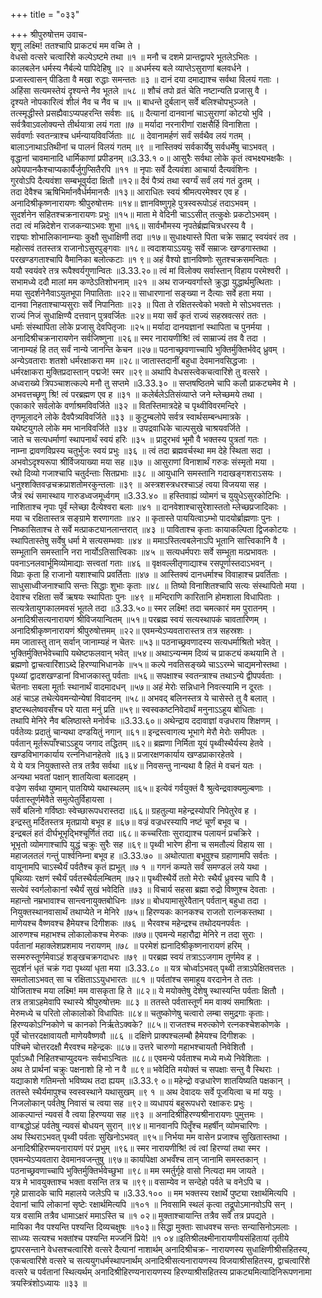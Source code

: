 +++
title = "०३३"

+++
श्रीपुरुषोत्तम उवाच-  
शृणु लक्ष्मि! ततश्चापि प्राकट्यं मम वच्मि ते ।  
वेधसो वत्सरे चत्वारिंशे कल्पेऽष्टमे तथा ॥१ ॥
मनौ च दशमे प्रान्तद्वापरे भूतलेऽभितः ।  
कालबलेन धर्मस्य नैर्बल्ये पापिदेहिषु ॥२ ॥
अधर्मस्य बले व्याप्तेऽसुराणां बलवर्धने ।  
प्रजास्त्वासन् पीडिता वै मखा रुद्धाः समन्ततः ॥३ ॥
दानं दया दमाद्याश्च सर्वथा विलयं गताः ।  
अहिंसा सत्यमस्तेयं दृश्यन्ते नैव भूतले ॥५८ ॥
शौचं तपो व्रतं चेति नष्टान्यति प्रजासु वै ।  
दृश्यते नोपकारित्वं शीलं नैव च नैव च ॥५ ॥
बाधन्ते दुर्बलान् सर्वे बलिश्चोपभुञ्जते ।  
तत्स्मृद्धीस्ते प्रसह्यैवाऽप्यपहरन्ति सर्वशः ॥६ ॥
दैत्यानां दानवानां चाऽसुराणां कोटयो भुवि ।  
सर्वत्रैवाऽवलोक्यन्ते तीर्थयात्रा लयं गता ॥७ ॥
मर्यादा नरनारीणां राक्षसैर्हि विनाशिता ।  
सर्ववर्णाः स्वतन्त्राश्च धर्मन्यायविवर्जिताः ॥८ ॥
देवानामर्हणं सर्वं सर्वथैव लयं गतम् ।  
बालाऽनाथाऽतिथीनां च पालनं विलयं गतम् ॥९ ॥
नास्तिक्यं सर्वकार्येषु सर्वधर्मेषु चाऽभवत् ।  
वृद्धानां चावमानादि धार्मिकाणां प्रपीडनम् ॥3.33.१ ०॥
आसुरैः सर्वथा लोके कृतं त्वभक्ष्यभक्षकैः ।  
अपेयपानकैश्चाप्यकार्यैर्जुगुप्सितैरपि ॥११ ॥
नृपाः सर्वे दैत्यवंशा आचार्या दैत्यवंशिनः ।  
गुरवोऽपि दैत्यवंशा सम्बभूवुर्यदा क्षितौ ॥१२॥
दैवं पैत्र्यं तथा स्वर्ग्यं सर्वं लयं गतं द्रुतम् ।  
तदा देवैश्च ऋषिभिर्मानवैर्धर्ममानसैः ॥१३॥
आराधितः स्वयं श्रीमत्परमेश्वर एव ह ।  
अनादिश्रीकृष्णनारायणः श्रीपुरुषोत्तमः ॥१४॥
ज्ञानविष्णुगृहे पुत्रस्वरूपोऽहं तदाऽभवम् ।  
सुदर्शनेन सहितश्चक्रनारायणः प्रभुः ॥१५॥
माता मे वेदिनी चाऽऽसीत् तत्कुक्षेः प्रकटोऽभवम् ।  
तदा त्वं मन्निदेशेन राजकन्याऽभवः शुभा ॥१६॥
सार्वभौमस्य नृपतेर्ब्रह्मचित्रधरस्य वै ।  
राज्ञ्याः शोभालिकानाम्न्याः कुक्षौ सुधाक्षिणी तदा ॥१७॥
सुधाक्ष्यास्ते पिता चक्रे सम्राट् स्वयंवरं तव ।  
महोत्सवं ततस्तत्र राजानोऽसुरपुङ्गवाः ॥१८॥
त्वदाशयाऽऽययुः सर्वे सम्राजः खण्डगास्तथा ।  
परखण्डगताश्चापि वैमानिका बलोत्कटाः ॥१ ९॥
अहं वैश्यो ज्ञानविष्णोः सुतश्चक्रसमन्वितः ।  
ययौ स्वयंवरे तत्र रूपैश्वर्यगुणान्वितः ॥3.33.२०॥
त्वं मां विलोक्य सर्वास्तान् विहाय परमेश्वरी ।  
सभामध्ये ददौ मालां मम कण्ठेऽतिशोभनाम् ॥२१ ॥
अथ राजन्यवर्गास्ते क्रुद्धा युद्धार्थमुत्थिताः ।  
मया सुदर्शनेनैवाऽयुतभूपा निपातिताः ॥२२॥
साधारणानां सङ्ख्या न दैत्याः सर्वे हता मया ।  
दानवा निहताश्चाप्यसुराः सर्वे निपानिताः ॥२३ ॥
पिता ते रक्षितस्त्वेको भक्तो मे सोऽभवत्ततः ।  
राज्यं निजं सुधाक्षिण्यै दत्तवान् पुत्रवर्जितः ॥२४॥
मया सर्वं कृतं राज्यं सहस्रवत्सरं ततः ।  
धर्माः संस्थापिता लोके प्रजासु देवपितृजाः ॥२५॥
मर्यादा दानयज्ञानां स्थापिता च पुनर्मया ।  
अनादिश्रीचक्रनारायणेन सर्वजिष्णुना ॥२६॥
स्मर नारायणीश्रि! त्वं साम्राज्यं तव वै तदा ।  
जानाम्यहं हि तत् सर्वं नान्ये जानन्ति केचन ॥२७॥
पठनाच्छ्रवणाच्चापि भुक्तिर्मुक्तिर्भवेद् ध्रुवम् ।  
अन्येऽवताराः शतशो धर्मरक्षाकरा मम ॥२८॥
जातास्तदानीं बहुधा देवमानवसिद्धजाः ।  
धर्मरक्षाकरा मुक्तिप्रदास्तान् पद्मजे! स्मर ॥२९॥
अथापि वेधसस्त्वेकचत्वारिंशे तु वत्सरे ।  
अध्वराख्ये त्रिपञ्चाशत्कल्पे मनौ तु सप्तमे ॥3.33.३० ॥
सप्तषष्ठितमे चापि कलौ प्राकट्यमेव मे ।  
अभवत्तच्छृणु श्रि! त्वं परब्रह्मण एव ह ॥३१ ॥
कलेर्बलेऽतिसंव्याप्ते जने म्लेच्छमये तथा ।  
एकाकारे सर्वलोके वर्णाश्रमविवर्जिते ॥३२ ॥
वितस्तिमात्रदेहे च पृथ्वीविवरमन्दिरे ।  
तृणमूलादने लोके दैवपैत्र्यविवर्जिते ॥३३ ॥
कुटुम्बलोपे सर्वत्र स्वार्थसम्बन्धमात्रके ।  
यथेष्टयुगले लोके मम भानविवर्जिते ॥३४ ॥
उपद्रवाधिके चाल्पसुखे चाश्रयवर्जिते ।  
जाते च सत्यधर्माणां स्थापनार्थं स्वयं हरिः ॥३५ ॥
प्रादुरभवं भूमौ वै भक्तस्य पुत्रतां गतः ।  
नाम्ना द्रावणविप्रस्य चतुर्भुजः स्वयं प्रभुः ॥३६ ॥
त्वं तदा ब्रह्मवर्चस्था मम देहे स्थिता सदा ।  
अभवोऽदृश्यरूपा श्रीर्विजयाख्या मया सह ॥३७ ॥
आसुराणां विनाशार्थं गरुडः संस्मृतो मया ।  
रथो दिव्यो गजाश्चापि चतुर्दन्ताः सितप्रभाः ॥३८ ॥
आयुधानि समस्तानि गदाखङ्गशराऽसयः ।  
धनुश्शक्तिवज्रचक्रप्राशतोमरकुन्तलाः ॥३९ ॥
अस्त्रशस्त्रधरश्चाऽहं त्वया विजयया सह ।  
जैत्रं रथं समास्थाय गारुडध्वजमूर्ध्वगम् ॥3.33.४० ॥
हस्तिवाह्यं व्योमगं च युयुधेऽसुरकोटिभिः ।  
नाशिताश्च नृपाः पूर्वं म्लेच्छा दैत्येश्वरा बलाः ॥४१ ॥
दानवेशाश्चासुरेशास्ततो म्लेच्छप्रजादिकाः ।  
मया च रक्षितास्तत्र सङ्ग्रामे शरणागताः ॥४२ ॥
कृतास्ते पाययित्वाऽम्भो पादयोर्ब्राह्मणाः पुनः ।  
निष्कासिताश्च ते सर्वे मत्प्राकट्यानलान्तरात् ॥४३ ॥
पाविताश्च कृताः कायाकल्पिता द्विजकोटयः ।  
स्थापितास्तेषु सर्वेषु धर्मा मे सत्यसम्भवाः ॥४४ ॥
ममाऽस्तित्वबलेनाऽपि भूतानि सात्त्विकानि वै ।  
सम्भूतानि समस्तानि नरा नार्योऽतिसात्त्विकाः ॥४५ ॥
सत्यधर्मपराः सर्वे सम्भूता मत्प्रभावतः ।  
पवनाऽनलवार्भूमिव्योमाद्याः सत्त्वतां गताः ॥४६ ॥
वृक्षवल्लीतृणाद्याश्च रसपूर्णास्तदाऽभवन् ।  
विप्राः कृता हि राजानो यशाश्चापि प्रवर्तिताः ॥४७ ॥
आस्तिक्यं दानधर्माश्च विवाहाश्च प्रवर्तिताः ।  
साधुसाध्वीजनाश्चापि सन्तः सिद्धाः शुभाः कृताः ॥४८ ॥
तिष्यो विनाशितश्चापि सत्यः संस्थापितो मया ।  
देवाश्च रक्षिता सर्वे ऋषयः स्थापिताः पुनः ॥४९ ॥
मन्दिराणि कारितानि होमशाला विधापिताः ।  
सत्यत्रेतायुगकालमवसं भूतले तदा ॥3.33.५०॥
स्मर लक्ष्मि! तदा चमत्कारं मम पुरातनम् ।  
अनादिश्रीसत्यनारायणं श्रीविजयान्वितम् ॥५१॥
परब्रह्म स्वयं सत्यस्थापकं चावतारिणम् ।  
अनादिश्रीकृष्णनारायणं श्रीपुरुषोत्तमम् ॥२२॥
एवमन्येऽप्यवतारास्तत्र तत्र सहस्रशः ।  
मम जातास्तु तान् सर्वान् जानाम्यहं न चेतरः ॥५३॥
पठनाच्छ्रवणादस्य सत्यधर्माश्रितो भवेत् ।  
भुक्तिर्मुक्तिर्भवेच्चापि यथेष्टफलवान् भवेत् ॥५४॥
अथाऽन्यन्मम दिव्यं च प्राकट्यं कथयामि ते ।  
ब्रह्मणो द्वाचत्वारिंशाऽब्दे हिरण्याभिधानके ॥५५॥
कल्पे नवतिसङ्ख्ये चाऽऽरम्भे चाद्यमनोस्तथा ।  
पृथ्व्यां द्वादशखण्डानां विभाजकास्तु पर्वताः ॥५६॥
सपक्षाश्च स्वतन्त्राश्च तथाऽन्ये द्वीपपर्वताः ।  
चेतनाः सबला मूर्ताः स्थानार्थं वादमादधन् ॥५७॥
अहं मेरोः सन्निधाने निवत्स्यामि न दूरतः ।  
अहं चाऽह तथेत्येवमन्योन्येषां विवादनम् ॥५८॥
अभवद् बलिनस्तत्र ये चासेस्ते तु वै बलात् ।  
इष्टस्थलेष्ववसँश्च परे याता मनुं प्रति ॥५९॥
स्वस्वकष्टनिवेदार्थं मनुनाऽऽहूय बोधिताः ।  
तथापि मेनिरे नैव बलिष्ठास्ते मनोर्वचः ॥3.33.६०॥
अथेन्द्राय ददावाज्ञां वज्रधराय शिक्षणम् ।  
पर्वतेव्यः प्रदातुं चान्यथा दण्डयितुं नगान् ॥६१॥
इन्द्रस्त्वागत्य भूभागे मेरौ मेरोः समीपतः ।  
पर्वतान् मूर्तरूपाँश्चाऽऽहूय जगाद तद्धितम् ॥६२॥
ब्रह्मणा निर्मिता यूयं पृथ्वीस्थैर्यस्य हेतवे ।  
खण्डविभागकार्याय रत्ननिधानहेतवे ॥६३॥
प्रजारक्षणकार्याय खण्डप्राकारहेतवे ।  
ये ये यत्र नियुक्तास्ते तत्र तत्रैव सर्वथा ॥६४॥
निवसन्तु नान्यथा वै हितं मे वचनं यतः ।  
अन्यथा भवतां पक्षान् शातयित्वा बलादहम् ।  
वज्रेण सर्वथा युष्मान् पातयिष्ये यथास्थलम् ॥६५॥
इत्येवं गर्वयुक्तं वै श्रुत्वेन्द्रवाक्यमुल्बणाः ।  
पर्वतास्तूर्णमेवैते समुत्पेतुर्विहायसा ।  
सर्वे बलिनो गर्विष्ठाः स्वेच्छारूपधरास्तदा ॥६६॥
ग्रहतुल्या महेन्द्रस्योपरि निपेतुरेव ह ।  
इन्द्रस्तु मर्दितस्तत्र मृतप्रायो बभूव ह ॥६७॥
वज्रं वज्रधरस्यापि नष्टं चूर्णं बभूव च ।  
इन्द्रबलं हतं दीर्घभूभृद्भिश्चूर्णितं तदा ॥६८॥
कच्चरिताः सुराद्याश्च पलायनं प्रचक्रिरे ।  
भूभृतो व्योमगाश्चापि युद्धं चक्रुः सुरैः सह ॥६९॥
पृथ्वी भारेण हीना च समतौल्यं विहाय सा ।  
महाजलतलं गन्तुं पार्श्वनिम्ना बभूव ह ॥3.33.७० ॥
अथोत्पाता बभूवुश्च ग्रहाणामपि सर्वतः ।  
वायूनामपि चाऽस्थैर्यं पर्वतैश्च कृतं ह्यभूत् ॥७ १ ॥
गगनं कम्पते सर्वं समण्डलं लये यथा ।  
पृथिव्याः रक्षणं स्थैर्यं पर्वतस्थैर्यलम्बितम् ॥७२॥
पृथ्वीस्थैर्ये ततो मेरोः स्थैर्यं ध्रुवस्य चापि वै ।  
सत्येवं स्वर्गलोकानां स्थैर्यं सुखं भवेदिति ॥७३ ॥
विचार्य सहसा ब्रह्मा रुद्रो विष्णुश्च देवताः ।  
महान्तो नम्रभावाश्च सान्त्वनायुक्तबोधिनः ॥७४॥
बोधयामासुरेवैतान् पर्वतान् बहुधा तदा ।  
नियुक्तस्थानवासार्थं तथाप्येते न मेनिरे ॥७५॥
हिरण्यकः कानकश्च राजतो रात्नकस्तथा ।  
माणेयश्च वैष्णवश्च हैमेयश्च दिगीशकः ॥७६ ॥
भैरवश्च महेन्द्रश्च तथोदयनपर्वतः ।  
आरुणश्च महाभश्च लोकालोकश्च मेरुकः ॥७७॥
एवमन्ये महारौद्रा मेनिरे न तदा सुराः ।  
पर्वतानां महाक्लेशप्रशमाय नरायणम् ॥७८ ॥
परमेशं ह्यनादिश्रीकृष्णनारायणं हरिम् ।  
सस्मरुस्तूर्णमेवाऽहं शङ्खचक्रगदाधरः ॥७९ ॥
परब्रह्म स्वयं तत्राऽऽजगाम तूर्णमेव ह ।  
सुदर्शनं धृतं चक्रं गदा पृथ्व्यां धृता मया ॥3.33.८० ॥
यत्र चोर्ध्वाऽभवत् पृथ्वी तत्राऽपेक्षितवत्ततः ।  
समतोलाऽभवत् सा च रक्षिताऽऽयुधभारतः ॥८१ ॥
पर्वतांश्च समाहूय वरदानेन ते ततः ।  
योजिताश्च मया लक्ष्मि! मम वासकृता हि ते ॥८२॥
ये मयोक्तेषु देशेषु स्थास्यन्ति पर्वताः क्षितौ ।  
तत्र तत्राऽहमेवापि स्थास्ये श्रीपुरुषोत्तमः ॥८३ ॥
ततस्ते पर्वतास्तूर्णं मम वाक्यं समाश्रिताः ।  
मेरुमध्ये च परितो लोकालोको विधापितः ॥८४॥
चतुष्कोणेषु चत्वारो लम्बा समुद्रगाः कृताः।  
हिरण्यकोऽग्निकोणे च कानको निर्ऋतेऽक्वके? ॥८५॥
राजतश्च मरुत्कोणे रत्नकश्चेशकोणके ।  
पूर्वे चोत्तरदक्षावायतौ माणेयवैष्णवौ ॥८६ ॥
दक्षिणे प्राक्पश्चलम्बौ हैमेयश्च दिगीशकः ।  
पश्चिमे चोत्तरदक्षौ मैरवश्च महेन्द्रकः ॥८७॥
उत्तरे चारुणो महाभश्चायतौ निवेशितौ ।  
पूर्वाऽब्धौ निहितश्चाप्युदयनः सर्वभाऽन्वितः ॥८८॥
एवमन्ये पर्वताश्च मध्ये मध्ये निवेशिताः ।  
अथ ते प्रार्थनां चक्रुः पक्षनाशो हि नो न वै ॥८९॥
भवेदिति मयोक्तं च सपक्षाः सन्तु वै स्थिराः ।  
यद्याकाशे गतिमन्तो भविष्यथ तदा ह्ययम् ॥3.33.९ ०॥
महेन्द्रो वज्रधारेण शातयिष्यति पक्षकान् ।  
ततस्ते स्थैर्यमापुश्च स्वस्वस्थाने यथासुखम् ॥९ १ ॥
अथ देवादयः सर्वे पूजयित्वा च मां ययुः ।  
निजलोकान् पर्वतेषु निवासं च त्वया सह ॥९२॥
व्यधापयं बहुरूपधरो रक्षाकरः प्रभुः ।  
आकल्पान्तं न्यवसं वै त्वया हिरण्यया सह ॥९३ ॥
अनादिश्रीहिरण्यश्रीनारायणः पुमुत्तमः ।  
वाग्बद्धोऽहं पर्वतेषु न्यवसं बोधयन् सुरान् ॥९४॥
मानवानपि पितॄँश्च महर्षीन् व्योमचारिणः ।  
अथ स्थिराऽभवत् पृथ्वी पर्वताः सुखिनोऽभवत् ॥९५॥
निर्भया मम वासेन प्रजाश्च सुखितास्तथा ।  
अनादिश्रीहिरण्मयनारायणं परं प्रभुम् ॥९६॥
स्मर नारायणीश्रि! त्वं त्वां हिरण्यां तथा स्मर ।  
एवमन्येऽप्यवतारा देवमानवजन्तुषु ॥९७॥
कार्यापेक्षा अभवँश्च तान् जानामि समस्तकान् ।  
पठनाच्छ्रवणाच्चापि भुक्तिर्मुक्तिर्भवेच्छुभा ॥९८॥
मम स्मर्तुर्गृहे वासो नित्यदा मम जायते ।  
यत्र मे भावयुक्ताश्च भक्ता वसन्ति तत्र च ॥९९॥
वसाम्येव न सन्देहो पर्वते च वनेऽपि च ।  
गृहे प्रासादके चापि महालये जलेऽपि च ॥3.33.१०० ॥
मम भक्तस्य रक्षार्थे पुष्ट्या रक्षार्थमित्यपि ।  
देवानां चापि लोकानां सृष्टेः रक्षार्थमित्यपि ॥१०१ ॥
निवसामि स्थलं कृत्वा तद्रूपोऽमानवोऽपि सन् ।  
यत्र वसामि तत्रैव धामाऽक्षरं ममाऽस्ति च ॥१ ०२॥
मुक्ताश्चायान्ति तत्रैव सर्वे तत्र प्रपद्यते ।  
मायिका नैव पश्यन्ति पश्यन्ति दिव्यचक्षुषः ॥१०३॥
सिद्धा मुक्ताः साधवश्च सन्तः सन्यासिनोऽमलाः ।  
साध्व्यः सत्यश्च भक्तांश्च पश्यन्ति मज्जनिं प्रिये! ॥१ ०४॥इतिश्रीलक्ष्मीनारायणीयसंहितायां तृतीये द्वापरसन्ताने वेधसश्चत्वारिंशे वत्सरे दैत्यानां नाशार्थम् अनादिश्रीचक्र- नारायणस्य सुधाक्षिणीश्रीसहितस्य, एकचत्वारिंशे वत्सरे च सत्ययुगधर्मस्थापनार्थम् अनादिश्रीसत्यनारायणस्य विजयाश्रीसहितस्य, द्वाचत्वारिंशे वत्सरे च पर्वतानां स्थित्यर्थम् अनादिश्रीहिरण्यनारायणस्य हिरण्याश्रीसहितस्य प्राकट्यमित्यादिनिरूपणनामा त्रयस्त्रिंशोऽध्यायः ॥३३ ॥
    
